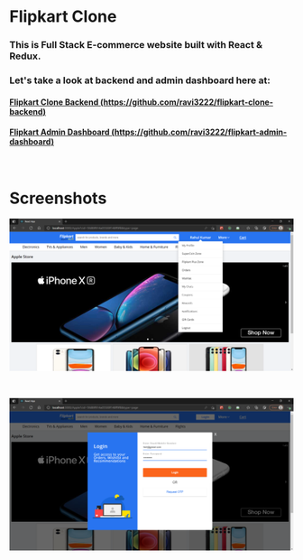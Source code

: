 # Flipkart Clone

### This is Full Stack E-commerce website built with React & Redux.

### Let's take a look at backend and admin dashboard here at:

#### [Flipkart Clone Backend (https://github.com/ravi3222/flipkart-clone-backend)](https://github.com/ravi3222/flipkart-clone-backend)

#### [Flipkart Admin Dashboard (https://github.com/ravi3222/flipkart-admin-dashboard)](https://github.com/ravi3222/flipkart-admin-dashboard)

<br/>

# Screenshots

![product-page](docs/images/product-page.PNG)

<br/>

![login](docs/images/login.PNG)
